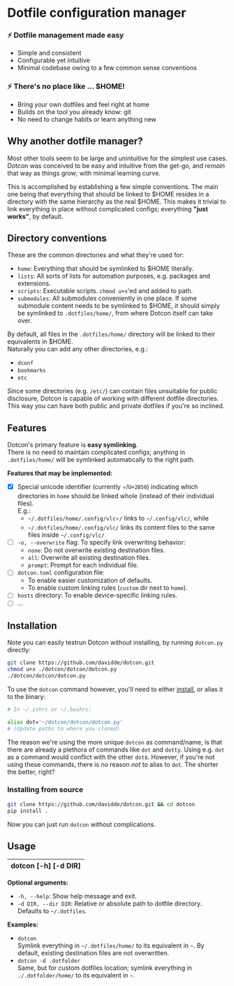 # Dotfile configuration manager
### :zap: Dotfile management made easy
- Simple and consistent
- Configurable yet intuitive
- Minimal codebase owing to a few common sense conventions

### :zap: There's no place like ... $HOME!
- Bring your own dotfiles and feel right at home
- Builds on the tool you already know: git
- No need to change habits or learn anything new

## Why another dotfile manager?
Most other tools seem to be large and unintuitive for the simplest use cases. Dotcon was conceived to be easy and intuitive from the get-go, and *remain* that way as things grow; with minimal learning curve.

This is accomplished by establishing a few simple conventions. The main one being that everything that should be linked to $HOME resides in a directory with the same hierarchy as the real $HOME. This makes it trivial to link everything in place without complicated configs; everything **"just works"**, by default.

## Directory conventions
These are the common directories and what they're used for:

* `home`: Everything that should be symlinked to $HOME literally.
* `lists`: All sorts of lists for automation purposes, e.g. packages and extensions.
* `scripts`: Executable scripts. `chmod u+x`'ed and added to path.
* `submodules`: All submodules conveniently in one place. If some submodule content needs to be symlinked to $HOME, it should simply be symlinked to `.dotfiles/home/`, from where Dotcon itself can take over.

By default, all files in the `.dotfiles/home/` directory will be linked to their equivalents in $HOME.  
Naturally you can add any other directories, e.g.:
* `dconf`
* `bookmarks`
* `etc`

Since some directories (e.g. `/etc/`) can contain files unsuitable for public disclosure, Dotcon is capable of working with different dotfile directories. This way you can have both public and private dotfiles if you're so inclined.

## Features
Dotcon's primary feature is **easy symlinking**.  
There is no need to maintain complicated configs; anything in `.dotfiles/home/` will be symlinked automatically to the right path.

**Features that may be implemented:**
* [x] Special unicode identifier (currently `⭐`/`U+2B50`) indicating which directories in `home` should be linked whole (instead of their individual files).  
  E.g.:
  - `~/.dotfiles/home/.config/vlc⭐/` links to `~/.config/vlc/`, while
  - `~/.dotfiles/home/.config/vlc/` links its content files to the same files inside `~/.config/vlc/`
* [ ] `-o, --overwrite` flag: To specify link overwriting behavior:
  - `none`: Do not overwrite existing destination files.
  - `all`: Overwrite all existing destination files.
  - `prompt`: Prompt for each individual file.
* [ ] `dotcon.toml` configuration file:
  - To enable easier customization of defaults.
  - To enable custom linking rules (`custom` dir next to `home`).
* [ ] `hosts` directory: To enable device-specific linking rules.
* [ ] ...

## Installation
Note you can easily testrun Dotcon without installing, by running `dotcon.py` directly:
```bash
git clone https://github.com/davidde/dotcon.git
chmod u+x ./dotcon/dotcon/dotcon.py
./dotcon/dotcon/dotcon.py
```
To use the `dotcon` command however, you'll need to either [install](#installing-from-source), or alias it to the binary:
```bash
# In ~/.zshrc or ~/.bashrc:

alias dot='~/dotcon/dotcon/dotcon.py'
# (Update paths to where you cloned)
```
The reason we're using the more unique `dotcon` as command/name, is that there are already a plethora of commands like `dot` and `dotty`. Using e.g. `dot` as a command would conflict with the other `dot`s. However, if you're not using these commands, there is no reason *not* to alias to `dot`. The shorter the better, right?

### Installing from source
```bash
git clone https://github.com/davidde/dotcon.git && cd dotcon
pip install .
```
Now you can just run `dotcon` without complications.

## Usage
| dotcon [-h] [-d DIR] |
|----------------------|


**Optional arguments:**
* `-h, --help`: Show help message and exit.
* `-d DIR, --dir DIR`: Relative or absolute path to dotfile directory. Defaults to `~/.dotfiles`.

**Examples:**
* `dotcon`  
  Symlink everything in `~/.dotfiles/home/` to its equivalent in `~`. By default, existing destination files are not overwritten.
* `dotcon -d .dotfolder`  
  Same, but for custom dotfiles location; symlink everything in `./.dotfolder/home/` to its equivalent in `~`.


